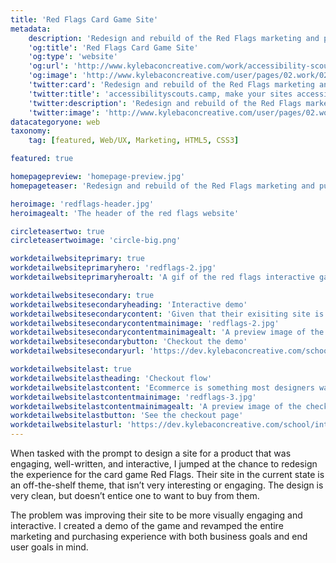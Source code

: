 ```yaml
---
title: 'Red Flags Card Game Site'
metadata:
    description: 'Redesign and rebuild of the Red Flags marketing and purchase site'
    'og:title': 'Red Flags Card Game Site'
    'og:type': 'website'
    'og:url': 'http://www.kylebaconcreative.com/work/accessibility-scouts-camp/'
    'og:image': 'http://www.kylebaconcreative.com/user/pages/02.work/02.red-flags/homepage-preview.jpg'
    'twitter:card': 'Redesign and rebuild of the Red Flags marketing and purchase site'
    'twitter:title': 'accessibilityscouts.camp, make your sites accessible'
    'twitter:description': 'Redesign and rebuild of the Red Flags marketing and purchase site'
    'twitter:image': 'http://www.kylebaconcreative.com/user/pages/02.work/02.red-flags/homepage-preview.jpg'
datacategoryone: web
taxonomy:
    tag: [featured, Web/UX, Marketing, HTML5, CSS3]

featured: true

homepagepreview: 'homepage-preview.jpg'
homepageteaser: 'Redesign and rebuild of the Red Flags marketing and purchase site. Breathing personaility into a personable game.'

heroimage: 'redflags-header.jpg'
heroimagealt: 'The header of the red flags website'

circleteasertwo: true
circleteasertwoimage: 'circle-big.png'

workdetailwebsiteprimary: true
workdetailwebsiteprimaryhero: 'redflags-2.jpg'
workdetailwebsiteprimaryheroalt: 'A gif of the red flags interactive game.'

workdetailwebsitesecondary: true
workdetailwebsitesecondaryheading: 'Interactive demo'
workdetailwebsitesecondarycontent: 'Given that their exisiting site is basically an off-the-shelf theme, the Red Flags site doesn’t have much interaction or personaility to it. One of solutions to the problem was to build a proof of concept game that could be integrated in, to add a fun and engaging way to learn the game and prompt the user to purchase a copy.'
workdetailwebsitesecondarycontentmainimage: 'redflags-2.jpg'
workdetailwebsitesecondarycontentmainimagealt: 'A preview image of the game demo'
workdetailwebsitesecondarybutton: 'Checkout the demo'
workdetailwebsitesecondaryurl: 'https://dev.kylebaconcreative.com/school/interactive-2/red-flags/#play'

workdetailwebsitelast: true
workdetailwebsitelastheading: 'Checkout flow'
workdetailwebsitelastcontent: 'Ecommerce is something most designers want to avoid, but having a tight UX pass off is very important and should be considered. The easier one can make it to buy a product, the better for the business and the end user.'
workdetailwebsitelastcontentmainimage: 'redflags-3.jpg'
workdetailwebsitelastcontentmainimagealt: 'A preview image of the checkout flow.'
workdetailwebsitelastbutton: 'See the checkout page'
workdetailwebsitelasturl: 'https://dev.kylebaconcreative.com/school/interactive-2/red-flags/checkout.html'
---
```

When tasked with the prompt to design a site for a product that was engaging, well-written, and interactive, I jumped at the chance to redesign the experience for the card game Red Flags. Their site in the current state is an off-the-shelf theme, that isn’t very interesting or engaging. The design is very clean, but doesn’t entice one to want to buy from them.

The problem was improving their site to be more visually engaging and interactive. I created a demo of the game and revamped the entire marketing and purchasing experience with both business goals and end user goals in mind.
